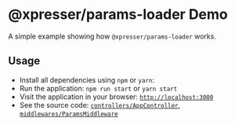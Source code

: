 # @xpresser/params-loader Demo

A simple example showing how `@xpresser/params-loader` works.

## Usage
 - Install all dependencies using `npm` or `yarn`:
 - Run the application: `npm run start` or `yarn start`
 - Visit the application in your browser: [`http://localhost:3000`](http://localhost:3000)
 - See the source code: [`controllers/AppController`](./backend/controllers/AppController.ts), [`middlewares/ParamsMiddleware`](./backend/middlewares/ParamsMiddleware.ts)
